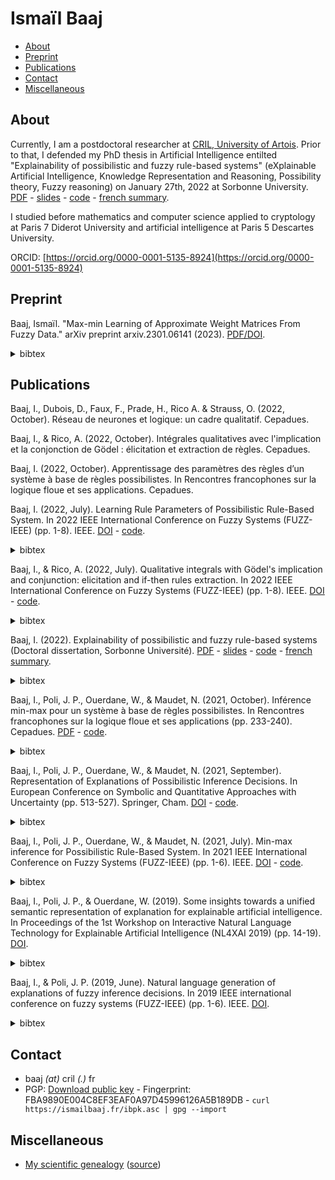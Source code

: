 # Ismaïl Baaj
- [About](#about)
- [Preprint](#preprint)
- [Publications](#publications)
- [Contact](#contact)
- [Miscellaneous](#misc)

## <a name="about"></a>About

Currently, I am a postdoctoral researcher at [CRIL, University of Artois](http://www.cril.univ-artois.fr/). Prior to that, I defended my PhD thesis in Artificial Intelligence entilted "Explainability of possibilistic and fuzzy rule-based systems" (eXplainable Artificial Intelligence, Knowledge Representation and Reasoning, Possibility theory, Fuzzy reasoning) on January 27th, 2022 at Sorbonne University. [PDF](https://tel.archives-ouvertes.fr/tel-03647652/document) - [slides](https://raw.githubusercontent.com/ibaaj/website/master/these-slides.pdf) - [code](https://github.com/ibaaj/explainability-of-possibilistic-rule-based-systems) - [french summary](https://raw.githubusercontent.com/ibaaj/website/master/summary-dissertation.pdf).

I studied before mathematics and computer science applied to cryptology at Paris 7 Diderot University and artificial intelligence at Paris 5 Descartes University.

 

ORCID: [https://orcid.org/0000-0001-5135-8924](https://orcid.org/0000-0001-5135-8924)

## <a name="preprint"></a>Preprint

Baaj, Ismaïl. "Max-min Learning of Approximate Weight Matrices From Fuzzy Data." arXiv preprint arxiv.2301.06141 (2023). [PDF/DOI](https://doi.org/10.48550/arxiv.2301.06141).
<details><summary>bibtex</summary>```
@misc{https://doi.org/10.48550/arxiv.2301.06141,
  doi = {10.48550/ARXIV.2301.06141},
  url = {https://arxiv.org/abs/2301.06141},
  author = {Baaj, Ismaïl},
  keywords = {Artificial Intelligence (cs.AI), FOS: Computer and information sciences, FOS: Computer and information sciences},
  title = {Max-min Learning of Approximate Weight Matrices from Fuzzy Data},
  publisher = {arXiv},
  year = {2023},
  copyright = {Creative Commons Attribution 4.0 International}}```
</details>


## <a name="publications"></a>Publications

Baaj, I.,  Dubois, D., Faux, F., Prade, H., Rico A. & Strauss, O. (2022, October). Réseau de neurones et logique: un cadre qualitatif. Cepadues. 

Baaj, I., & Rico, A.  (2022, October). Intégrales qualitatives avec l'implication et la conjonction de Gödel : élicitation et extraction de règles. Cepadues. 

Baaj, I. (2022, October). Apprentissage des paramètres des règles d’un système à base de règles possibilistes. In Rencontres francophones sur la logique floue et ses applications. Cepadues.

Baaj, I. (2022, July). Learning Rule Parameters of Possibilistic Rule-Based System. In 2022 IEEE International Conference on Fuzzy Systems (FUZZ-IEEE) (pp. 1-8). IEEE. [DOI](https://doi.org/10.1109/FUZZ-IEEE55066.2022.9882626) - [code](https://github.com/ibaaj/learning-possibilistic-rule-based-systems). <details><summary>bibtex</summary>```
 @INPROCEEDINGS{baaj2022learning,
  author={Baaj, Ismaïl},
  booktitle={2022 IEEE International Conference on Fuzzy Systems (FUZZ-IEEE)}, 
  title={Learning Rule Parameters of Possibilistic Rule-Based System}, 
  year={2022},
  volume={},
  number={},
  pages={1-8},
  abstract={In this paper, we introduce a learning paradigm of the rule parameters of a possibilistic rule-based system, given training data. For a rule-based system composed of n if-then parallel possibilistic rules, we introduce an equation system denoted (Σn), which is analogous to the Farreny-Prade equation system. The unknown part of the system (Σn) is a vector composed of the rule parameters, whose values must be determined according to training data.We establish necessary and sufficient conditions for the system (Σn) to be consistent. If this is the case, we show that the set of solutions of the system is a Cartesian product of subintervals of [0, 1] whose bounds are computed. Then, we deduce that there are a unique maximal solution and, as it is well known by Sanchez’s work on the solving of min-max fuzzy relational equations, a unique minimal one. These results are proved by relating the solutions of (Σn) to those of the equation system given by the first n − 1 possibilistic rules equipped with a second member which is constructed from that of (Σn).Finally, our results are illustrated by an example.},
  keywords={},
  doi={10.1109/FUZZ-IEEE55066.2022.9882626},
  ISSN={1558-4739},
  month={July},
 }```
</details>

Baaj, I., & Rico, A. (2022, July). Qualitative integrals with Gödel's implication and conjunction: elicitation and if-then rules extraction. In 2022 IEEE International Conference on Fuzzy Systems (FUZZ-IEEE) (pp. 1-8). IEEE. [DOI](https://doi.org/10.1109/FUZZ-IEEE55066.2022.9882800) - [code](https://github.com/ibaaj/learning-possibilistic-rule-based-systems).<details><summary>bibtex</summary>```
 @INPROCEEDINGS{baaj2022qualitative,
  author={Baaj, Ismaïl and Rico, Agnès},
  booktitle={2022 IEEE International Conference on Fuzzy Systems (FUZZ-IEEE)}, 
  title={Qualitative integrals with Gödel’s implication and conjunction: elicitation and if-then rules extraction}, 
  year={2022},
  volume={},
  number={},
  pages={1-8},
  abstract={In this article, we explore the properties of the two generalized Sugeno integrals that we obtain by substituting in the expression of a classical Sugeno integral, the Kleene-Dienes conjunction and the Kleene-Dienes implication by the Gödel conjunction and the Gödel implication, respectively.A major difference compared to the classical Sugeno integrals is that the implication-based Gödel integral and the conjunction-based Gödel integral do not return the same result. In this paper, we investigate the adaptation of classical results for Sugeno integrals to Gödel integrals. Namely, their elicitation according to a piece of data and the extraction of selection and elimination if-then rules. The selection rules are obtained from the focal sets of the capacity underlying a conjunction-based Gödel integral, while the elimination rules are extracted from the focal sets of the conjugate of the capacity defining an implication-based Gödel integral.To illustrate our results, we apply our constructions to a real data example already used for Sugeno integrals.},
  keywords={},
  doi={10.1109/FUZZ-IEEE55066.2022.9882800},
  ISSN={1558-4739},
  month={July},
 }```
</details>

Baaj, I. (2022). Explainability of possibilistic and fuzzy rule-based systems (Doctoral dissertation, Sorbonne Université). [PDF](https://tel.archives-ouvertes.fr/tel-03647652/document) - [slides](https://raw.githubusercontent.com/ibaaj/website/master/these-slides.pdf) - [code](https://github.com/ibaaj/explainability-of-possibilistic-rule-based-systems) - [french summary](https://raw.githubusercontent.com/ibaaj/website/master/summary-dissertation.pdf). <details><summary>bibtex</summary>```@phdthesis{baaj:tel-03647652,
  TITLE = {{Explainability of possibilistic and fuzzy rule-based systems}},
  AUTHOR = {Baaj, Ismaïl},
  URL = {https://tel.archives-ouvertes.fr/tel-03647652},
  NUMBER = {2022SORUS021},
  SCHOOL = {{Sorbonne Universit{\'e}}},
  YEAR = {2022},
  MONTH = Jan,
  KEYWORDS = {Explainable artificial intelligence ; Knowledge representation and reasoning ; Rule-based system ; Possibility theory ; Fuzzy logic ; Conceptual graphs ; Intelligence artificielle explicable ; Repr{\'e}sentation des connaissances et raisonnement ; Syst{\`e}me {\`a} base de r{\`e}gles ; Th{\'e}orie des possibilit{\'e}s ; Logique floue ; Graphes conceptuels},
  TYPE = {Theses},
  PDF = {https://tel.archives-ouvertes.fr/tel-03647652/file/BAAJ_Ismail_2022.pdf},
  HAL_ID = {tel-03647652},
  HAL_VERSION = {v1},
}```
</details>

Baaj, I., Poli, J. P., Ouerdane, W., & Maudet, N. (2021, October). Inférence min-max pour un système à base de règles possibilistes. In Rencontres francophones sur la logique floue et ses applications (pp. 233-240). Cepadues. [PDF](https://hal-cea.archives-ouvertes.fr/cea-03402616/document) - [code](https://github.com/ibaaj/explainability-of-possibilistic-rule-based-systems). <details><summary>bibtex</summary>```@inproceedings{baaj:cea-03402616,
  TITLE = {{Inf{\'e}rence min-max pour un syst{\`e}me {\`a} base de r{\`e}gles possibilistes}},
  AUTHOR = {BAAJ, Isma{\"i}l and Poli, Jean-Philippe and Ouerdane, Wassila and Maudet, Nicolas},
  URL = {https://hal-cea.archives-ouvertes.fr/cea-03402616},
  NOTE = {I.S.B.N. : 9782364939066},
  BOOKTITLE = {{Rencontres francophones sur la logique floue et ses applications}},
  ADDRESS = {Paris, France},
  ORGANIZATION = {{Universit{\'e} de la Sorbonne}},
  PUBLISHER = {{Cepadues}},
  SERIES = {Rencontres francophones sur la logique floue et ses Applications 2021},
  PAGES = {233-240},
  YEAR = {2021},
  MONTH = Oct,
  KEYWORDS = {Possibility theory ; rule-based system ; neural network ; artificial intelligence ; Machine learning ; r{\'e}seau de neurones ; syst{\`e}me {\`a} base de r{\`e}gles ; Th{\'e}orie des possibilit{\'e}s},
  PDF = {https://hal-cea.archives-ouvertes.fr/cea-03402616/file/LFA__inf_rence_min_max_pour_un_syst_me___base_de_r_gles_possibilistes.pdf},
  HAL_ID = {cea-03402616},
  HAL_VERSION = {v1},
}```
</details>

Baaj, I., Poli, J. P., Ouerdane, W., & Maudet, N. (2021, September). Representation of Explanations of Possibilistic Inference Decisions. In European Conference on Symbolic and Quantitative Approaches with Uncertainty (pp. 513-527). Springer, Cham. [DOI](http://dx.doi.org/10.1007/978-3-030-86772-0_37) - [code](https://github.com/ibaaj/explainability-of-possibilistic-rule-based-systems).<details><summary>bibtex</summary>```
@inproceedings{baaj2021representation,
  title={Representation of Explanations of Possibilistic Inference Decisions},
  author={Baaj, Isma{\"\i}l and Poli, Jean-Philippe and Ouerdane, Wassila and Maudet, Nicolas},
  booktitle={European Conference on Symbolic and Quantitative Approaches with Uncertainty},
  pages={513--527},
  year={2021},
  organization={Springer}
}```
</details>

Baaj, I., Poli, J. P., Ouerdane, W., & Maudet, N. (2021, July). Min-max inference for Possibilistic Rule-Based System. In 2021 IEEE International Conference on Fuzzy Systems (FUZZ-IEEE) (pp. 1-6). IEEE. [DOI](https://doi.org/10.1109/FUZZ45933.2021.9494506) - [code](https://github.com/ibaaj/explainability-of-possibilistic-rule-based-systems). <details><summary>bibtex</summary>```
@inproceedings{baaj2021min,
  title={Min-max inference for Possibilistic Rule-Based System},
  author={Baaj, Isma{\"\i}l and Poli, Jean-Philippe and Ouerdane, Wassila and Maudet, Nicolas},
  booktitle={2021 IEEE International Conference on Fuzzy Systems (FUZZ-IEEE)},
  pages={1--6},
  year={2021},
  organization={IEEE}
}```
</details>

Baaj, I., Poli, J. P., & Ouerdane, W. (2019). Some insights towards a unified semantic representation of explanation for explainable artificial intelligence. In Proceedings of the 1st Workshop on Interactive Natural Language Technology for Explainable Artificial Intelligence (NL4XAI 2019) (pp. 14-19). [DOI](http://dx.doi.org/10.18653/v1/W19-8404).<details><summary>bibtex</summary>```
@inproceedings{baaj2019some,
  title={Some insights towards a unified semantic representation of explanation for explainable artificial intelligence},
  author={Baaj, Isma{\"\i}l and Poli, Jean-Philippe and Ouerdane, Wassila},
  booktitle={Proceedings of the 1st Workshop on Interactive Natural Language Technology for Explainable Artificial Intelligence (NL4XAI 2019)},
  pages={14--19},
  year={2019}
}```
</details>

Baaj, I., & Poli, J. P. (2019, June). Natural language generation of explanations of fuzzy inference decisions. In 2019 IEEE international conference on fuzzy systems (FUZZ-IEEE) (pp. 1-6). IEEE. 
[DOI](https://doi.org/10.1109/FUZZ-IEEE.2019.8858994). <details><summary>bibtex</summary>```
@inproceedings{baaj2019natural,
  title={Natural language generation of explanations of fuzzy inference decisions},
  author={Baaj, Isma{\"\i}l and Poli, Jean-Philippe},
  booktitle={2019 IEEE international conference on fuzzy systems (FUZZ-IEEE)},
  pages={1--6},
  year={2019},
  organization={IEEE}
}```
</details>


## <a name="contact"></a>Contact


- baaj _(at)_ cril _(.)_ fr
- PGP: [Download public key](https://ismailbaaj.fr/ibpk.asc) - 
  Fingerprint: FBA9890E004C8EF3EAF0A97D45996126A5B189DB - 
  ```curl https://ismailbaaj.fr/ibpk.asc | gpg --import```

## <a name="misc"></a> Miscellaneous

- [My scientific genealogy](https://raw.githubusercontent.com/ibaaj/website/master/scientificgenealogy.pdf) ([source](https://github.com/ibaaj/scientific-genealogy))
